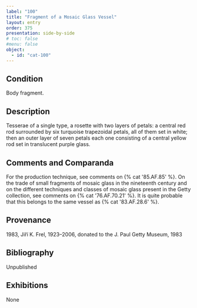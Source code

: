 ```yaml
---
label: "100"
title: "Fragment of a Mosaic Glass Vessel"
layout: entry
order: 375
presentation: side-by-side
# toc: false
#menu: false 
object:
  - id: "cat-100"
---
```


## Condition

Body fragment.

## Description

Tesserae of a single type, a rosette with two layers of petals: a central red rod surrounded by six turquoise trapezoidal petals, all of them set in white; then an outer layer of seven petals each one consisting of a central yellow rod set in translucent purple glass.

## Comments and Comparanda

For the production technique, see comments on {% cat '85.AF.85' %}. On the trade of small fragments of mosaic glass in the nineteenth century and on the different techniques and classes of mosaic glass present in the Getty collection, see comments on {% cat '76.AF.70.21' %}. It is quite probable that this belongs to the same vessel as {% cat '83.AF.28.6' %}.

## Provenance

1983, Jiří K. Frel, 1923–2006, donated to the J. Paul Getty Museum, 1983

## Bibliography

Unpublished

## Exhibitions

None